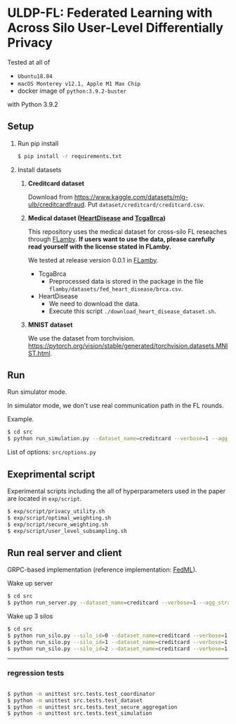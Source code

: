 # ULDP-FL: Federated Learning with Across Silo User-Level Differentially Privacy

Tested at all of  
- `Ubuntu18.04`
- `macOS Monterey v12.1, Apple M1 Max Chip`
- docker image of `python:3.9.2-buster`

with Python 3.9.2



## Setup
1. Run pip install 

    ```bash
    $ pip install -r requirements.txt
    ```

2. Install datasets

    1. **Creditcard dataset**

        Download from https://www.kaggle.com/datasets/mlg-ulb/creditcardfraud.
        Put `dataset/creditcard/creditcard.csv`.

    2. **Medical dataset ([HeartDisease](https://github.com/owkin/FLamby/tree/main/flamby/datasets/fed_heart_disease) and [TcgaBrca](https://github.com/owkin/FLamby/tree/main/flamby/datasets/fed_tcga_brca))**

        This repository uses the medical dataset for cross-silo FL reseaches through [FLamby](https://github.com/owkin/FLamby). **If users want to use the data, please carefully read yourself with the license stated in FLamby.**

        We tested at release version 0.0.1 in [FLamby](https://github.com/owkin/FLamby).

        - TcgaBrca
            - Preprocessed data is stored in the package in the file `flamby/datasets/fed_heart_disease/brca.csv`.
        - HeartDisease
            - We need to download the data.
            - Execute this script `./download_heart_disease_dataset.sh`.

    3. **MNIST dataset**

        We use the dataset from torchvision. https://pytorch.org/vision/stable/generated/torchvision.datasets.MNIST.html.

   
## Run
Run simulator mode.

In simulator mode, we don't use real communication path in the FL rounds.


Example.

```bash
$ cd src
$ python run_simulation.py --dataset_name=creditcard --verbose=1 --agg_strategy=ULDP-AVG-w --n_users=1000 --global_learning_rate=10.0 --clipping_bound=1.0 --n_total_round=100 --local_learning_rate=0.01 --local_epoch=30 --sigma=5.0 --sampling_rate_q=0.5 --user_dist=zipf --user_alpha=0.5 --silo_dist=zipf --silo_alpha=2.0
```

List of options: `src/options.py`

## Exeprimental script

Experimental scripts including the all of hyperparameters used in the paper are located in `exp/script`.

```bash
$ exp/script/privacy_utility.sh
$ exp/script/optimal_weighting.sh
$ exp/script/secure_weighting.sh
$ exp/script/user_level_subsampling.sh
```

## Run real server and client

GRPC-based implementation (reference implementation: [FedML](https://github.com/FedML-AI/FedML)).

Wake up server

```bash
$ cd src
$ python run_server.py --dataset_name=creditcard --verbose=1 --agg_strategy=ULDP-AVG-w --n_users=1000 --global_learning_rate=10.0 --clipping_bound=1.0 --n_total_round=100 --local_learning_rate=0.01 --local_epoch=30 --sigma=5.0 --user_dist=zipf --user_alpha=0.5 --silo_dist=zipf --silo_alpha=2.0 --n_silos=3 --n_silo_per_round=3
```

Wake up 3 silos

```bash
$ cd src
$ python run_silo.py --silo_id=0 --dataset_name=creditcard --verbose=1 --agg_strategy=ULDP-AVG-w --n_users=1000 --global_learning_rate=10.0 --clipping_bound=1.0 --n_total_round=100 --local_learning_rate=0.01 --local_epoch=30 --sigma=5.0 --user_dist=zipf --user_alpha=0.5 --silo_dist=zipf --silo_alpha=2.0 --n_silos=3 --n_silo_per_round=3
$ python run_silo.py --silo_id=1 --dataset_name=creditcard --verbose=1 --agg_strategy=ULDP-AVG-w --n_users=1000 --global_learning_rate=10.0 --clipping_bound=1.0 --n_total_round=100 --local_learning_rate=0.01 --local_epoch=30 --sigma=5.0 --user_dist=zipf --user_alpha=0.5 --silo_dist=zipf --silo_alpha=2.0 --n_silos=3 --n_silo_per_round=3
$ python run_silo.py --silo_id=2 --dataset_name=creditcard --verbose=1 --agg_strategy=ULDP-AVG-w --n_users=1000 --global_learning_rate=10.0 --clipping_bound=1.0 --n_total_round=100 --local_learning_rate=0.01 --local_epoch=30 --sigma=5.0 --user_dist=zipf --user_alpha=0.5 --silo_dist=zipf --silo_alpha=2.0 --n_silos=3 --n_silo_per_round=3
```


--- 

### regression tests
```bash

$ python -m unittest src.tests.test_coordinator
$ python -m unittest src.tests.test_dataset
$ python -m unittest src.tests.test_secure_aggregation
$ python -m unittest src.tests.test_simulation
```
